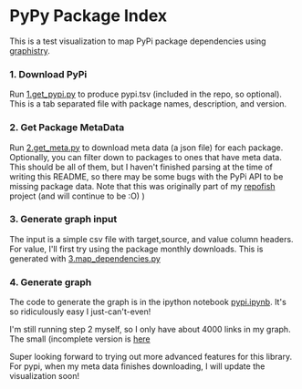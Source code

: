 # PyPy Package Index

This is a test visualization to map PyPi package dependencies using [graphistry](https://labs.graphistry.com).

### 1. Download PyPi

Run [1.get_pypi.py](1.get_pypi.py) to produce pypi.tsv (included in the repo, so optional). This is a tab separated file with package names, description, and version.

### 2. Get Package MetaData

Run [2.get_meta.py](2.get_meta.py) to download meta data (a json file) for each package. Optionally, you can filter down to packages to ones that have meta data. This should be all of them, but I haven't finished parsing at the time of writing this README, so there may be some bugs with the PyPi API to be missing package data. Note that this was originally part of my [repofish](http://www.github.com/vsoch/repofish) project (and will continue to be :O) )

### 3. Generate graph input

The input is a simple csv file with target,source, and value column headers. For value, I'll first try using the package monthly downloads. This is generated with [3.map_dependencies.py](3.map_depencies.py)

### 4. Generate graph

The code to generate the graph is in the ipython notebook [pypi.ipynb](pypi.ipynb). It's so ridiculously easy I just-can't-even! 

I'm still running step 2 myself, so I only have about 4000 links in my graph. The small (incomplete version is [here](https://labs.graphistry.com/graph/graph.html?type=vgraph&viztoken=a469101e3b93976edf84204a37c664150a0d9afd&usertag=72805b68-pygraphistry-0.9.27&splashAfter=1461369066&info=true&dataset=Users%2F5RXJD0BWP7_9unt4jk56xjguzo20529&play=0
)

Super looking forward to trying out more advanced features for this library. For pypi, when my meta data finishes downloading, I will update the visualization soon!

